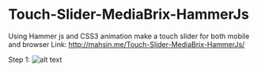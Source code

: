# Touch-Slider-MediaBrix-HammerJs
Using Hammer js and CSS3 animation make a touch slider for both mobile and browser
Link: http://mahsin.me/Touch-Slider-MediaBrix-HammerJs/

Step 1: 
![alt text](http://mahsin-islam.github.io/Touch-Slider-MediaBrix-HammerJs/step1.jpg)
